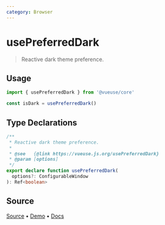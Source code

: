 ```yaml
---
category: Browser
---
```


# usePreferredDark

> Reactive dark theme preference.

## Usage

```js
import { usePreferredDark } from '@vueuse/core'

const isDark = usePreferredDark()
```


<!--FOOTER_STARTS-->
## Type Declarations

```typescript
/**
 * Reactive dark theme preference.
 *
 * @see   {@link https://vueuse.js.org/usePreferredDark}
 * @param [options]
 */
export declare function usePreferredDark(
  options?: ConfigurableWindow
): Ref<boolean>
```

## Source

[Source](https://github.com/vueuse/vueuse/blob/master/packages/core/usePreferredDark/index.ts) • [Demo](https://github.com/vueuse/vueuse/blob/master/packages/core/usePreferredDark/demo.vue) • [Docs](https://github.com/vueuse/vueuse/blob/master/packages/core/usePreferredDark/index.md)


<!--FOOTER_ENDS-->